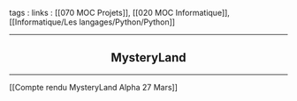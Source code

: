tags : 
links : [[070 MOC Projets]], [[020 MOC Informatique]], [[Informatique/Les langages/Python/Python]]

****

<h2 style="text-align: center;"> MysteryLand </h2>

****


[[Compte rendu MysteryLand Alpha 27 Mars]]